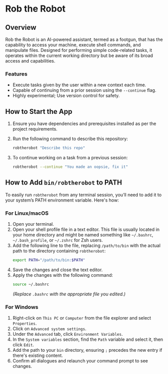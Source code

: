 
# Rob the Robot

## Overview

Rob the Robot is an AI-powered assistant, termed as a footgun, that has the capability to access your machine, execute shell commands, and manipulate files. Designed for performing simple code-related tasks, it operates within the current working directory but be aware of its broad access and capabilities.

### Features

- Execute tasks given by the user within a new context each time.
- Capable of continuing from a prior session using the `--continue` flag.
- Highly experimental; Use version control for safety.

## How to Start the App

1. Ensure you have dependencies and prerequisites installed as per the project requirements.
2. Run the following command to describe this repository:
   ```sh
   robtherobot "Describe this repo"
   ```

3. To continue working on a task from a previous session:
   ```sh
   robtherobot --continue "You made an oopsie, fix it"
   ```

## How to Add `bin/robtherobot` to PATH

To easily run `robtherobot` from any terminal session, you’ll need to add it to your system’s PATH environment variable. Here's how:

### For Linux/macOS

1. Open your terminal.
2. Open your shell profile file in a text editor. This file is usually located in your home directory and might be named something like `~/.bashrc`, `~/.bash_profile`, or `~/.zshrc` for Zsh users.
3. Add the following line to the file, replacing `/path/to/bin` with the actual path to the directory containing `robtherobot`:
   ```sh
   export PATH="/path/to/bin:$PATH"
   ```
4. Save the changes and close the text editor.
5. Apply the changes with the following command:
   ```sh
   source ~/.bashrc
   ```
   *(Replace `.bashrc` with the appropriate file you edited.)*

### For Windows

1. Right-click on `This PC` or `Computer` from the file explorer and select `Properties`.
2. Click on `Advanced system settings`.
3. Under the `Advanced` tab, click `Environment Variables`.
4. In the `System variables` section, find the `Path` variable and select it, then click `Edit`.
5. Add the path to your `bin` directory, ensuring `;` precedes the new entry if there's existing content.
6. Confirm all dialogues and relaunch your command prompt to see changes.
